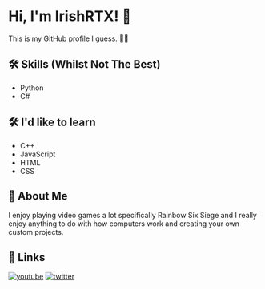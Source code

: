 # Hi, I'm IrishRTX! 👋

This is my GitHub profile I guess. 🤷‍♂️
## 🛠 Skills (Whilst Not The Best)
- Python
- C#
## 🛠 I'd like to learn

- C++
- JavaScript
- HTML
- CSS
## 🚀 About Me

I enjoy playing video games a lot specifically Rainbow Six Siege and I really enjoy anything to do with how computers work and creating your own custom projects.


## 🔗 Links

[![youtube](https://img.shields.io/badge/YouTube-red?style=for-the-badge&logo=youtube&logoColor=white)](https://www.youtube.com/@IrishRTX)
[![twitter](https://img.shields.io/badge/twitter-1DA1F2?style=for-the-badge&logo=twitter&logoColor=white)](https://twitter.com/IrishRTX_)
